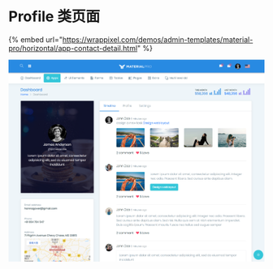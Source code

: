 # Profile 类页面

{% embed url="https://wrappixel.com/demos/admin-templates/material-pro/horizontal/app-contact-detail.html" %}



![](../../.gitbook/assets/image.png)

